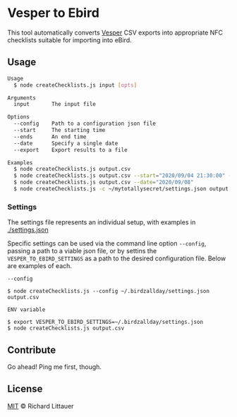 # Vesper to Ebird

This tool automatically converts [Vesper](https://github.com/HaroldMills/vesper) CSV exports into appropriate NFC checklists suitable for importing into eBird. 

## Usage

```sh
Usage
  $ node createChecklists.js input [opts]

Arguments
  input       The input file

Options
  --config    Path to a configuration json file
  --start     The starting time
  --ends      An end time
  --date      Specify a single date
  --export    Export results to a file

Examples
  $ node createChecklists.js output.csv
  $ node createChecklists.js output.csv --start="2020/09/04 21:30:00" --end="2020/09/07 23:00:00" --export="2020-09-07 recorded"
  $ node createChecklists.js output.csv --date="2020/09/08"
  $ node createChecklists.js -c ~/mytotallysecret/settings.json output.csv --date="2020/09/08"
```

### Settings

The settings file represents an individual setup, with examples in [./settings.json](./settings.json)

Specific settings can be used via the command line option `--config`, passing a path to a viable json file, or by settins the `VESPER_TO_EBIRD_SETTINGS` as a path to the desired configuration file. Below are examples of each.

`--config`
```
$ node createChecklists.js --config ~/.birdzallday/settings.json output.csv
```

`ENV variable`

```
$ export VESPER_TO_EBIRD_SETTINGS=~/.birdzallday/settings.json
$ node createChecklists.js output.csv
```

## Contribute

Go ahead! Ping me first, though.

## License

[MIT](LICENSE) © Richard Littauer

